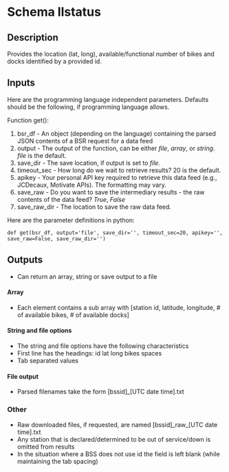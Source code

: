 # Schema llstatus

## Description
Provides the location (lat, long), available/functional number of bikes and docks identified by a provided id.

## Inputs
Here are the programming language independent parameters. Defaults should be the following, if programming language allows.

Function get():
  1. bsr_df - An object (depending on the language) containing the parsed JSON contents of a BSR request for a data feed
  2. output - The output of the function, can be either *file*, *array*, or *string*. *file* is the default.
  3. save_dir - The save location, if output is set to *file*.
  4. timeout_sec - How long do we wait to retrieve results? 20 is the default.
  5. apikey - Your personal API key required to retrieve this data feed (e.g., JCDecaux, Motivate APIs). The formatting may vary.
  6. save_raw - Do you want to save the intermediary results - the raw contents of the data feed? *True*, *False*
  7. save_raw_dir - The location to save the raw data feed.

Here are the parameter definitions in python:

`def get(bsr_df, output='file', save_dir='', timeout_sec=20, apikey='', save_raw=False, save_raw_dir='')`

## Outputs
- Can return an array, string or save output to a file

#### Array
- Each element contains a sub array with [station id, latitude, longitude, # of available bikes, # of available docks]

#### String and file options
- The string and file options have the following characteristics
- First line has the headings: id  lat long    bikes   spaces
- Tab separated values

#### File output
- Parsed filenames take the form [bssid]_[UTC date time].txt

### Other
- Raw downloaded files, if requested, are named [bssid]\_raw\_[UTC date time].txt
- Any station that is declared/determined to be out of service/down is omitted from results
- In the situation where a BSS does not use id the field is left blank (while maintaining the tab spacing)

